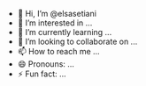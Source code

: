 - 👋 Hi, I’m @elsasetiani
- 👀 I’m interested in ...
- 🌱 I’m currently learning ...
- 💞️ I’m looking to collaborate on ...
- 📫 How to reach me ...
- 😄 Pronouns: ...
- ⚡ Fun fact: ...

<!---
elsasetiani/elsasetiani is a ✨ special ✨ repository because its `README.md` (this file) appears on your GitHub profile.
You can click the Preview link to take a look at your changes.
--->

